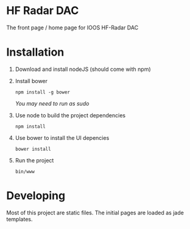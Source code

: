 # HF Radar DAC
The front page / home page for IOOS HF-Radar DAC


# Installation

1. Download and install nodeJS (should come with npm)
2. Install bower
   
   ```
   npm install -g bower
   ```

   _You may need to run as sudo_

3. Use node to build the project dependencies

   ```
   npm install
   ```

4. Use bower to install the UI depencies

   ```
   bower install
   ```

5. Run the project

    ```
    bin/www
    ```

# Developing

Most of this project are static files. The initial pages are loaded as jade
templates.  
